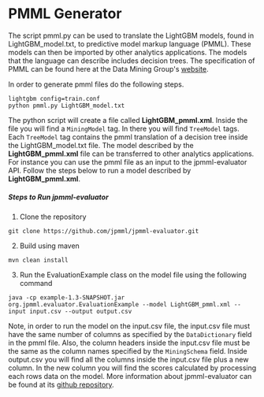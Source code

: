 PMML Generator 
==============

The script pmml.py can be used to translate the LightGBM models, found in LightGBM_model.txt, to  predictive model markup language (PMML). These models can then be imported by other analytics applications. The models that the language can describe includes decision trees. The specification of PMML can be found here at the Data Mining Group's [website](http://dmg.org/pmml/v4-3/GeneralStructure.html).

In order to generate pmml files do the following steps.
```
lightgbm config=train.conf
python pmml.py LightGBM_model.txt
```

The python script will create a file called **LightGBM_pmml.xml**. Inside the file you will find a `MiningModel` tag. In there you will find `TreeModel` tags. Each `TreeModel` tag contains the pmml translation of a decision tree inside the LightGBM_model.txt file. The model described by the **LightGBM_pmml.xml** file can be transferred to other analytics applications. For instance you can use the pmml file as an input to the jpmml-evaluator API. Follow the steps below to run a model described by **LightGBM_pmml.xml**. 

##### Steps to Run jpmml-evaluator

1. Clone the repository

```
git clone https://github.com/jpmml/jpmml-evaluator.git
```

2. Build using maven

```
mvn clean install
```

3. Run the EvaluationExample class on the model file using the following command

```
java -cp example-1.3-SNAPSHOT.jar org.jpmml.evaluator.EvaluationExample --model LightGBM_pmml.xml --input input.csv --output output.csv
```

Note, in order to run the model on the input.csv file, the input.csv file must have the same number of columns as specified by the `DataDictionary` field in the pmml file. Also, the column headers inside the input.csv file must be the same as the column names specified by the `MiningSchema` field. Inside output.csv you will find all the columns inside the input.csv file plus a new column. In the new column you will find the scores calculated by processing each rows data on the model. More information about jpmml-evaluator can be found at its  [github repository](https://github.com/jpmml/jpmml-evaluator).